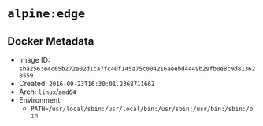 # `alpine:edge`

## Docker Metadata

- Image ID: `sha256:e4c65b272e02d1ca7fc40f145a75c004216aeebd4449b29fb0e8c9d813628559`
- Created: `2016-09-23T16:30:01.236871166Z`
- Arch: `linux`/`amd64`
- Environment:
  - `PATH=/usr/local/sbin:/usr/local/bin:/usr/sbin:/usr/bin:/sbin:/bin`
